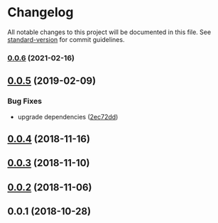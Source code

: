 # Changelog

All notable changes to this project will be documented in this file. See [standard-version](https://github.com/conventional-changelog/standard-version) for commit guidelines.

### [0.0.6](https://github.com/trondpet/hyperdrive-helpers/compare/v0.0.5...v0.0.6) (2021-02-16)

<a name="0.0.5"></a>
## [0.0.5](https://github.com/trondpet/hyperdrive-helpers/compare/v0.0.4...v0.0.5) (2019-02-09)


### Bug Fixes

* upgrade dependencies ([2ec72dd](https://github.com/trondpet/hyperdrive-helpers/commit/2ec72dd))



<a name="0.0.4"></a>
## [0.0.4](https://github.com/trondpet/hyperdrive-helpers/compare/v0.0.3...v0.0.4) (2018-11-16)



<a name="0.0.3"></a>
## [0.0.3](https://github.com/trondpet/hyperdrive-helpers/compare/v0.0.2...v0.0.3) (2018-11-10)



<a name="0.0.2"></a>
## [0.0.2](https://github.com/trondpet/hyperdrive-helpers/compare/v0.0.1...v0.0.2) (2018-11-06)



<a name="0.0.1"></a>
## 0.0.1 (2018-10-28)
